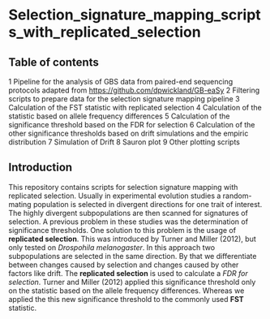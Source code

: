 # Selection_signature_mapping_scripts_with_replicated_selection
## Table of contents
1 Pipeline for the analysis of GBS data from paired-end sequencing protocols adapted from https://github.com/dpwickland/GB-eaSy
2 Filtering scripts to prepare data for the selection signature mapping pipeline
3 Calculation of the FST statistic with replicated selection
4 Calculation of the statistic based on allele frequency differences
5 Calculation of the significance threshold based on the FDR for selection
6 Calculation of the other significance thresholds based on drift simulations and the empiric distribution
7 Simulation of Drift
8 Sauron plot
9 Other plotting scripts

## Introduction
This repository contains scripts for selection signature mapping with replicated selection.
Usually in experimental evolution studies a random-mating population is selected in divergent directions for one
trait of interest. The highly divergent subpopulations are then scanned for signatures of selection.
A previous problem in these studies was the determination of significance thresholds. 
One solution to this problem is the usage of **replicated selection**. 
This was introduced by Turner and Miller (2012), but only tested on *Drospohila melanogaster*. 
In this approach two subpopulations are selected in the same direction. 
By that we differentiate between changes caused by selection and changes caused by other factors like drift.
The **replicated selection** is used to calculate a *FDR for selection*. 
Turner and Miller (2012) applied this significance threshold only on the
statistic based on the allele frequency differences. 
Whereas we applied the this new significance threshold to the commonly used **FST** statistic.
